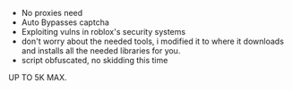 - No proxies need
- Auto Bypasses captcha
- Exploiting vulns in roblox's security systems
- don't worry about the needed tools, i modified it to where it downloads and installs all the needed libraries for you.
- script obfuscated, no skidding this time

UP TO 5K MAX.
